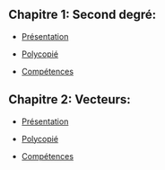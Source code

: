 ## Chapitre 1: Second degré:

* [Présentation](https://github.com/ThomasGire/Cours1S/blob/master/Chapitres/1.%20Second%20degr%C3%A9/Pr%C3%A9sentation/secondDegre.pdf)

* [Polycopié](https://github.com/ThomasGire/Cours1S/blob/master/Chapitres/1.%20Second%20degr%C3%A9/Polycopi%C3%A9/secondDegre.pdf)

* [Compétences](https://github.com/ThomasGire/Cours1S/tree/master/Chapitres/1.%20Second%20degr%C3%A9/Comp%C3%A9tences)

## Chapitre 2: Vecteurs:

* [Présentation]()

* [Polycopié]()

* [Compétences]()
